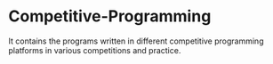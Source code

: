 # Competitive-Programming
It contains the programs written in different competitive programming platforms in various competitions and practice.
